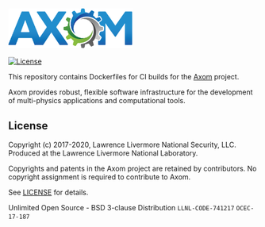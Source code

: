 # <img src="/share/axom/logo/axom_logo.png?raw=true" width="250" valign="middle" alt="Axom"/>

[![License](https://img.shields.io/badge/License-BSD%203--Clause-blue.svg)](https://github.com/LLNL/axom/blob/develop/LICENSE)

This repository contains Dockerfiles for CI builds for the
[Axom](https://github.com/LLNL/Axom) project.

Axom provides robust, flexible software infrastructure for the development of
multi-physics applications and computational tools.

License
-------

Copyright (c) 2017-2020, Lawrence Livermore National Security, LLC. 
Produced at the Lawrence Livermore National Laboratory.

Copyrights and patents in the Axom project are retained by contributors.
No copyright assignment is required to contribute to Axom.

See [LICENSE](./LICENSE) for details.

Unlimited Open Source - BSD 3-clause Distribution
`LLNL-CODE-741217` `OCEC-17-187`
